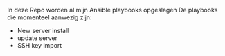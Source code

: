 In deze Repo worden al mijn Ansible playbooks opgeslagen 
De playbooks die momenteel aanwezig zijn:
- New server install
- update server
- SSH key import
